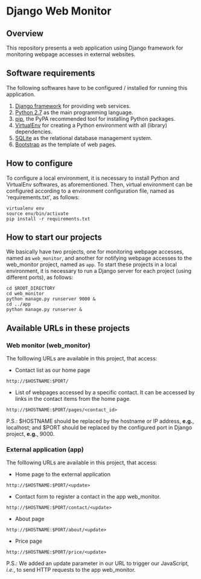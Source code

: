 # Django Web Monitor

## Overview

This repository presents a web application using Django framework for monitoring webpage accesses in external websites. 

## Software requirements

The following softwares have to be configured / installed for running this application.

1. [Django framework](https://www.djangoproject.com/) for providing web services.
2. [Python 2.7](https://www.python.org/) as the main programming language.
3. [pip](https://pypi.python.org/pypi/pip), the PyPA recommended tool for installing Python packages.
4. [VirtualEnv](https://virtualenv.pypa.io/en/stable/) for creating a Python environment with all (library) dependencies.
5. [SQLite](https://www.sqlite.org/) as the relational database management system.
6. [Bootstrap](http://getbootstrap.com/) as the template of web pages.

## How to configure

To configure a local environment, it is necessary to install Python and VirtualEnv softwares, as aforementioned. Then, virtual environment can be configured according to a environment configuration file, named as 'requirements.txt', as follows:

``` 
virtualenv env
source env/bin/activate
pip install -r requirements.txt
``` 

## How to start our projects

We basically have two projects, one for monitoring webpage accesses, named as `web_monitor`, and another for notifying webpage accesses to the web_monitor project, named as `app`. To start these projects in a local environment, it is necessary to run a Django server for each project (using different ports), as follows:

```
cd $ROOT_DIRECTORY
cd web_monitor
python manage.py runserver 9000 &
cd ../app
python manage.py runserver &
```

## Available URLs in these projects

### Web monitor (web_monitor)

The folllowing URLs are available in this project, that access:

* Contact list as our home page

```
http://$HOSTNAME:$PORT/
```

* List of webpages accessed by a specific contact. It can be accessed by links in the contact items from the home page.

```
http://$HOSTNAME:$PORT/pages/<contact_id>
```

P.S.: $HOSTNAME should be replaced by the hostname or IP address, **e.g.**, localhost; and $PORT should be replaced by the configured port in Django project, **e.g.**, 9000.

### External application (app)

The folllowing URLs are available in this project, that access:

* Home page to the external application

```
http://$HOSTNAME:$PORT/<update>
```

* Contact form to register a contact in the app web_monitor.

```
http://$HOSTNAME:$PORT/contact/<update>
```

* About page

```
http://$HOSTNAME:$PORT/about/<update>
```

* Price page

```
http://$HOSTNAME:$PORT/price/<update>
```

P.S.: We added an update parameter in our URL to trigger our JavaScript, *i.e.*, to send HTTP requests to the app web_monitor.
